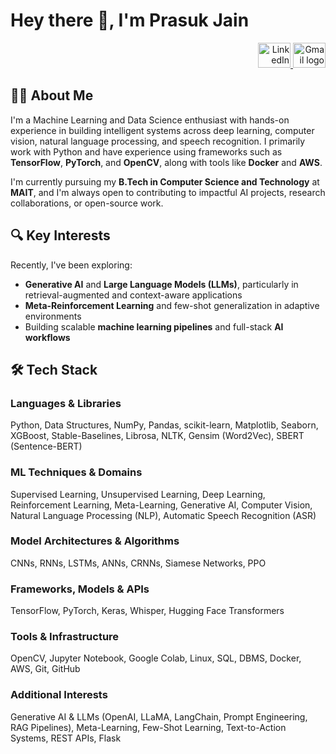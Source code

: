 # Hey there 👋, I'm Prasuk Jain

<div align="right">
  <a href="https://www.linkedin.com/in/newblathe" target="_blank">
    <img src="https://raw.githubusercontent.com/maurodesouza/profile-readme-generator/master/src/assets/icons/social/linkedin/default.svg" width="52" height="40" alt="LinkedIn logo" />
  </a>
  <a href="mailto:jainprasuklm10@gmail.com">
    <img src="https://raw.githubusercontent.com/maurodesouza/profile-readme-generator/master/src/assets/icons/social/gmail/default.svg" width="52" height="40" alt="Gmail logo" />
  </a>
</div>

## 👩‍💻 About Me  
I'm a Machine Learning and Data Science enthusiast with hands-on experience in building intelligent systems across deep learning, computer vision, natural language processing, and speech recognition. I primarily work with Python and have experience using frameworks such as **TensorFlow**, **PyTorch**, and **OpenCV**, along with tools like **Docker** and **AWS**.

I'm currently pursuing my **B.Tech in Computer Science and Technology** at **MAIT**, and I'm always open to contributing to impactful AI projects, research collaborations, or open-source work.

## 🔍 Key Interests  
Recently, I've been exploring:
- **Generative AI** and **Large Language Models (LLMs)**, particularly in retrieval-augmented and context-aware applications  
- **Meta-Reinforcement Learning** and few-shot generalization in adaptive environments  
- Building scalable **machine learning pipelines** and full-stack **AI workflows**

## 🛠 Tech Stack

### Languages & Libraries  
Python, Data Structures, NumPy, Pandas, scikit-learn, Matplotlib, Seaborn, XGBoost, Stable-Baselines, Librosa, NLTK, Gensim (Word2Vec), SBERT (Sentence-BERT)

### ML Techniques & Domains  
Supervised Learning, Unsupervised Learning, Deep Learning, Reinforcement Learning, Meta-Learning, Generative AI, Computer Vision, Natural Language Processing (NLP), Automatic Speech Recognition (ASR)

### Model Architectures & Algorithms  
CNNs, RNNs, LSTMs, ANNs, CRNNs, Siamese Networks, PPO

### Frameworks, Models & APIs
TensorFlow, PyTorch, Keras, Whisper, Hugging Face Transformers

### Tools & Infrastructure  
OpenCV, Jupyter Notebook, Google Colab, Linux, SQL, DBMS, Docker, AWS, Git, GitHub

### Additional Interests  
Generative AI & LLMs (OpenAI, LLaMA, LangChain, Prompt Engineering, RAG Pipelines), Meta-Learning, Few-Shot Learning, Text-to-Action Systems, REST APIs, Flask

